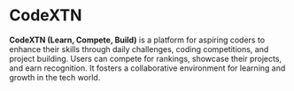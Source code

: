 # CodeXTN
**CodeXTN (Learn, Compete, Build)** is a platform for aspiring coders to enhance their skills through daily challenges, coding competitions, and project building. Users can compete for rankings, showcase their projects, and earn recognition. It fosters a collaborative environment for learning and growth in the tech world.
